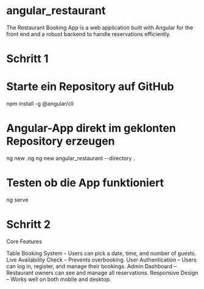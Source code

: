 # angular_restaurant
The Restaurant Booking App is a web application built with Angular for the front end and a robust backend to handle reservations efficiently. 

# Schritt 1
# Starte ein Repository auf GitHub
npm install -g @angular/cli
# Angular-App direkt im geklonten Repository erzeugen
ng new .ng 
ng new angular_restaurant --directory .
# Testen ob die App funktioniert
ng serve

# Schritt 2
Core Features

Table Booking System – Users can pick a date, time, and number of guests.
Live Availability Check – Prevents overbooking.
User Authentication – Users can log in, register, and manage their bookings.
Admin Dashboard – Restaurant owners can see and manage all reservations.
Responsive Design – Works well on both mobile and desktop.

